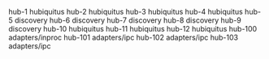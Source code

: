 hub-1   hubiquitus
hub-2   hubiquitus
hub-3   hubiquitus
hub-4   hubiquitus
hub-5   discovery
hub-6   discovery
hub-7   discovery
hub-8   discovery
hub-9   discovery
hub-10  hubiquitus
hub-11  hubiquitus
hub-12  hubiquitus
hub-100 adapters/inproc
hub-101 adapters/ipc
hub-102 adapters/ipc
hub-103 adapters/ipc
